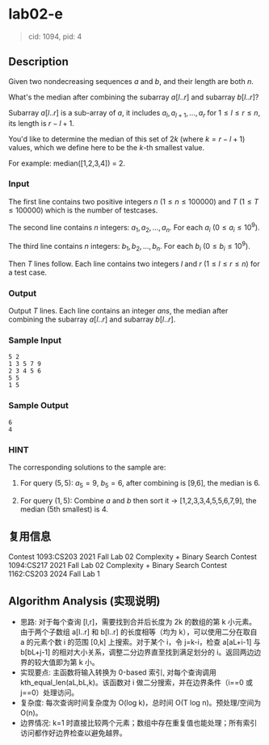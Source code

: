 # lab02-e

> cid: 1094, pid: 4

## Description

Given two nondecreasing sequences $a$ and $b$, and their length are both $n$.

What's the median after combining the subarray $a[l..r]$ and subarray $b[l..r]$?

Subarray $a[l..r]$ is a sub-array of $a$, it includes $a_l, a_{l+1}, \dots, a_r$ for $1\le l\le r\le n$, its length is $r-l+1$.

You'd like to determine the median of this set of $2k$ (where $k=r-l+1$) values, which we define here to be the $k$-th smallest value.

For example: median([1,2,3,4]) = 2.

### Input

The first line contains two positive integers $n$ ($1\le n \le 100000$) and $T$ ($1\le T \le 100000$) which is the number of testcases.

The second line contains $n$ integers: $a_1, a_2, \dots, a_n$. For each $a_i$ ($0\le a_i \le 10^9$).

The third line contains $n$ integers: $b_1, b_2, \dots, b_n$. For each $b_i$ ($0\le b_i \le 10^9$).

Then $T$ lines follow. Each line contains two integers $l$ and $r$ ($1\le l \le r \le n$) for a test case.

### Output

Output $T$ lines. Each line contains an integer $ans$, the median after combining the subarray $a[l..r]$ and subarray $b[l..r]$.

### Sample Input

``` log
5 2
1 3 5 7 9
2 3 4 5 6
5 5
1 5
```

### Sample Output

``` log
6
4
```

### HINT

The corresponding solutions to the sample are:

1) For query $(5,5)$: $a_5=9$, $b_5=6$, after combining is [9,6], the median is 6.

2) For query $(1,5)$: Combine $a$ and $b$ then sort it -> [1,2,3,3,4,5,5,6,7,9], the median (5th smallest) is 4.

## 复用信息

Contest 1093:CS203 2021 Fall Lab 02 Complexity + Binary Search
Contest 1094:CS217 2021 Fall Lab 02 Complexity + Binary Search
Contest 1162:CS203 2024 Fall Lab 1

## Algorithm Analysis (实现说明)

- 思路: 对于每个查询 [l,r]，需要找到合并后长度为 2k 的数组的第 k 小元素。由于两个子数组 a[l..r] 和 b[l..r] 的长度相等（均为 k），可以使用二分在取自 a 的元素个数 i 的范围 [0,k] 上搜索。对于某个 i，令 j=k-i，检查 a[aL+i-1] 与 b[bL+j-1] 的相对大小关系，调整二分边界直至找到满足划分的 i。返回两边边界的较大值即为第 k 小。
- 实现要点: 主函数将输入转换为 0-based 索引, 对每个查询调用 kth_equal_len(aL,bL,k)。该函数对 i 做二分搜索，并在边界条件（i==0 或 j==0）处理访问。
- 复杂度: 每次查询时间复杂度为 O(log k)，总时间 O(T log n)。预处理/空间为 O(n)。
- 边界情况: k=1 时直接比较两个元素；数组中存在重复值也能处理；所有索引访问都作好边界检查以避免越界。
